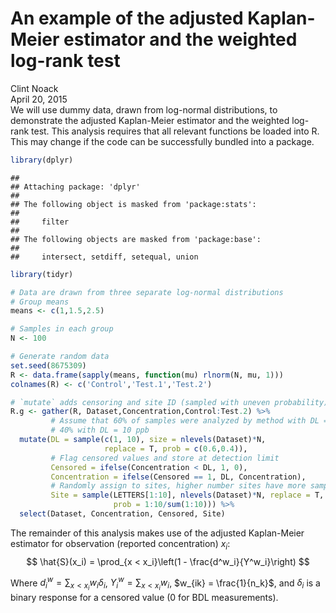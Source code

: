 # An example of the adjusted Kaplan-Meier estimator and the weighted log-rank test
Clint Noack  
April 20, 2015  
We will use dummy data, drawn from log-normal distributions, to demonstrate the adjusted Kaplan-Meier estimator and the weighted log-rank test. This analysis requires that all relevant functions be loaded into R. This may change if the code can be successfully bundled into a package.


```r
library(dplyr)
```

```
## 
## Attaching package: 'dplyr'
## 
## The following object is masked from 'package:stats':
## 
##     filter
## 
## The following objects are masked from 'package:base':
## 
##     intersect, setdiff, setequal, union
```

```r
library(tidyr)

# Data are drawn from three separate log-normal distributions
# Group means
means <- c(1,1.5,2.5)

# Samples in each group
N <- 100

# Generate random data
set.seed(8675309)
R <- data.frame(sapply(means, function(mu) rlnorm(N, mu, 1)))
colnames(R) <- c('Control','Test.1','Test.2')

# `mutate` adds censoring and site ID (sampled with uneven probability)
R.g <- gather(R, Dataset,Concentration,Control:Test.2) %>%
         # Assume that 60% of samples were analyzed by method with DL = 1 ppb,
         # 40% with DL = 10 ppb
  mutate(DL = sample(c(1, 10), size = nlevels(Dataset)*N,
                     replace = T, prob = c(0.6,0.4)),
         # Flag censored values and store at detection limit
         Censored = ifelse(Concentration < DL, 1, 0),
         Concentration = ifelse(Censored == 1, DL, Concentration),
         # Randomly assign to sites, higher number sites have more samples
         Site = sample(LETTERS[1:10], nlevels(Dataset)*N, replace = T,
                       prob = 1:10/sum(1:10))) %>%
  select(Dataset, Concentration, Censored, Site)
```

The remainder of this analysis makes use of the adjusted Kaplan-Meier estimator for observation (reported concentration) $x_i$:
$$
\hat{S}(x_i) = \prod_{x < x_i}\left(1 - \frac{d^w_i}{Y^w_i}\right)
$$

Where $d^w_i = \sum_{x < x_i} w_i\delta_i$, $Y^w_i = \sum_{x < x_i} w_i$, $w_{ik} = \frac{1}{n_k}$, and $\delta_i$ is a binary response for a censored value (0 for BDL measurements).
